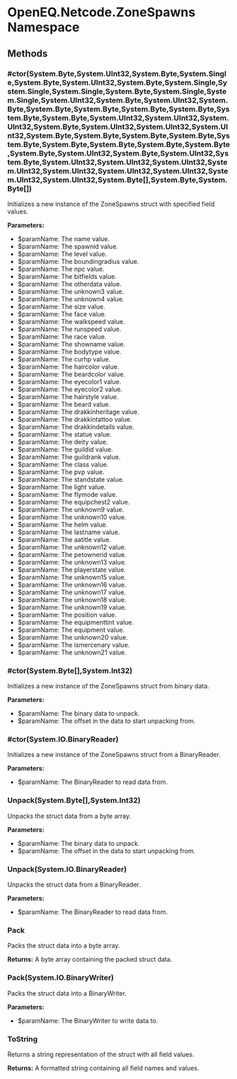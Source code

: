 ﻿# OpenEQ.Netcode.ZoneSpawns Namespace

## Methods

### #ctor(System.Byte,System.UInt32,System.Byte,System.Single,System.Byte,System.UInt32,System.Byte,System.Single,System.Single,System.Single,System.Byte,System.Single,System.Single,System.UInt32,System.Byte,System.UInt32,System.Byte,System.Byte,System.Byte,System.Byte,System.Byte,System.Byte,System.Byte,System.UInt32,System.UInt32,System.UInt32,System.Byte,System.UInt32,System.UInt32,System.UInt32,System.Byte,System.Byte,System.Byte,System.Byte,System.Byte,System.Byte,System.Byte,System.Byte,System.Byte,System.Byte,System.UInt32,System.Byte,System.UInt32,System.Byte,System.UInt32,System.UInt32,System.UInt32,System.UInt32,System.UInt32,System.UInt32,System.UInt32,System.UInt32,System.UInt32,System.Byte[],System.Byte,System.Byte[])

Initializes a new instance of the ZoneSpawns struct with specified field values.

**Parameters:**

- $paramName: The name value.
- $paramName: The spawnid value.
- $paramName: The level value.
- $paramName: The boundingradius value.
- $paramName: The npc value.
- $paramName: The bitfields value.
- $paramName: The otherdata value.
- $paramName: The unknown3 value.
- $paramName: The unknown4 value.
- $paramName: The size value.
- $paramName: The face value.
- $paramName: The walkspeed value.
- $paramName: The runspeed value.
- $paramName: The race value.
- $paramName: The showname value.
- $paramName: The bodytype value.
- $paramName: The curhp value.
- $paramName: The haircolor value.
- $paramName: The beardcolor value.
- $paramName: The eyecolor1 value.
- $paramName: The eyecolor2 value.
- $paramName: The hairstyle value.
- $paramName: The beard value.
- $paramName: The drakkinheritage value.
- $paramName: The drakkintattoo value.
- $paramName: The drakkindetails value.
- $paramName: The statue value.
- $paramName: The deity value.
- $paramName: The guildid value.
- $paramName: The guildrank value.
- $paramName: The class value.
- $paramName: The pvp value.
- $paramName: The standstate value.
- $paramName: The light value.
- $paramName: The flymode value.
- $paramName: The equipchest2 value.
- $paramName: The unknown9 value.
- $paramName: The unknown10 value.
- $paramName: The helm value.
- $paramName: The lastname value.
- $paramName: The aatitle value.
- $paramName: The unknown12 value.
- $paramName: The petownerid value.
- $paramName: The unknown13 value.
- $paramName: The playerstate value.
- $paramName: The unknown15 value.
- $paramName: The unknown16 value.
- $paramName: The unknown17 value.
- $paramName: The unknown18 value.
- $paramName: The unknown19 value.
- $paramName: The position value.
- $paramName: The equipmenttint value.
- $paramName: The equipment value.
- $paramName: The unknown20 value.
- $paramName: The ismercenary value.
- $paramName: The unknown21 value.

### #ctor(System.Byte[],System.Int32)

Initializes a new instance of the ZoneSpawns struct from binary data.

**Parameters:**

- $paramName: The binary data to unpack.
- $paramName: The offset in the data to start unpacking from.

### #ctor(System.IO.BinaryReader)

Initializes a new instance of the ZoneSpawns struct from a BinaryReader.

**Parameters:**

- $paramName: The BinaryReader to read data from.

### Unpack(System.Byte[],System.Int32)

Unpacks the struct data from a byte array.

**Parameters:**

- $paramName: The binary data to unpack.
- $paramName: The offset in the data to start unpacking from.

### Unpack(System.IO.BinaryReader)

Unpacks the struct data from a BinaryReader.

**Parameters:**

- $paramName: The BinaryReader to read data from.

### Pack

Packs the struct data into a byte array.

**Returns:** A byte array containing the packed struct data.

### Pack(System.IO.BinaryWriter)

Packs the struct data into a BinaryWriter.

**Parameters:**

- $paramName: The BinaryWriter to write data to.

### ToString

Returns a string representation of the struct with all field values.

**Returns:** A formatted string containing all field names and values.


